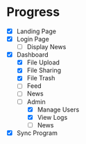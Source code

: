 # Progress
- [x] Landing Page
- [x] Login Page
    - [ ] Display News
- [x] Dashboard
    - [x] File Upload
    - [x] File Sharing
    - [x] File Trash
    - [ ] Feed
    - [ ] News
    - [ ] Admin
        - [x] Manage Users
        - [x] View Logs
        - [ ] News
- [x] Sync Program
